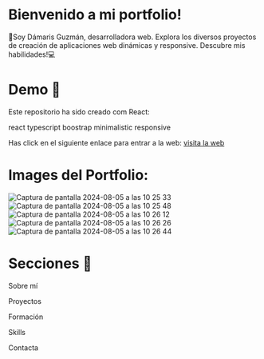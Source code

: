 # Bienvenido a mi portfolio!
👋Soy Dámaris Guzmán, desarrolladora web. Explora los diversos proyectos de creación de aplicaciones web dinámicas  y responsive. Descubre mis habilidades!💻

# Demo 🎥
Este repositorio ha sido creado com React:

react    typescript    boostrap    minimalistic    responsive

Has click en el siguiente enlace para entrar a la web: 
 [visita la web](http://localhost:3000) 



# Images del Portfolio:
![Captura de pantalla 2024-08-05 a las 10 25 33](https://github.com/user-attachments/assets/deec2c95-ecac-4986-b15f-cffc0336c480)
<br>
![Captura de pantalla 2024-08-05 a las 10 25 48](https://github.com/user-attachments/assets/1df3d90b-8473-449f-977f-59709e340155)
<br>
![Captura de pantalla 2024-08-05 a las 10 26 12](https://github.com/user-attachments/assets/a214c551-940e-44de-a370-ec7bb9e87d1b)
<br>
![Captura de pantalla 2024-08-05 a las 10 26 26](https://github.com/user-attachments/assets/774bbc81-13e8-45db-b0da-fa618f20f2c6)
<br>
![Captura de pantalla 2024-08-05 a las 10 26 44](https://github.com/user-attachments/assets/7de8daef-7413-4bfb-9e54-4eaa101a0cd9)
<br>
# Secciones 🔖
Sobre mí  

Proyectos  

Formación   

Skills  

Contacta

